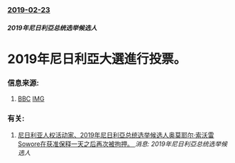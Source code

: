 ### [2019-02-23](/news/2019/02/23/index.md)

##### 2019年尼日利亞总统选举候选人
# 2019年尼日利亞大選進行投票。 




### 信息来源:

1. [BBC](https://www.bbc.co.uk/news/world-africa-47242168) [IMG](https://ichef.bbci.co.uk/news/1024/branded_news/14E0C/production/_105761558_buh.jpg)

### 有关:

1. [ 尼日利亚人权活动家、2019年尼日利亞总统选举候选人奥莫耶尔·索沃雷 Sowore在获准保释一天之后再次被拘押。 ](/zh/news/2019/12/6/尼日利亚人权活动家-2019年尼日利亞总统选举候选人奥莫耶尔-索沃雷-Sowore在获准保释一天之后再次被拘押.md) _消息: 2019年尼日利亞总统选举候选人_
